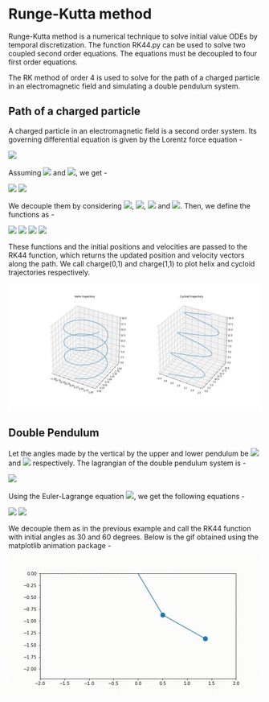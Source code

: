# Runge-Kutta method

Runge-Kutta method is a numerical technique to solve initial value ODEs by temporal discretization. The function RK44.py can be used to solve two coupled second order equations. The equations must be decoupled to four first order equations.

The RK method of order 4 is used to solve for the path of a charged particle in an electromagnetic field and simulating a double pendulum system.

## Path  of a charged particle

A charged particle in an electromagnetic field is a second order system. Its governing differential equation is given by the Lorentz force equation -

<img src="https://render.githubusercontent.com/render/math?math=\large m\frac{\text{d}^2\textbf{r}}{\text{d}t^2} = q(\textbf{E}%2B\frac{\text{d}\textbf{r}}{\text{d}t}\times\textbf{B})">

Assuming <img src="https://render.githubusercontent.com/render/math?math=\textbf{E} = E_0\hat{\textbf{x}}"> and <img src="https://render.githubusercontent.com/render/math?math=\textbf{B} = -B_0\hat{\textbf{z}}">, we get - 

<img src="https://render.githubusercontent.com/render/math?math=\large \ddot{x} = \frac{q}{m}(E_0 - \dot{y}B_0)">
<img src="https://render.githubusercontent.com/render/math?math=\large \ddot{y} = \frac{q}{m}\dot{x}B_0">

We decouple them by considering <img src="https://render.githubusercontent.com/render/math?math=x=y_1">, <img src="https://render.githubusercontent.com/render/math?math=y=y_2">, <img src="https://render.githubusercontent.com/render/math?math=\dot{x}=y_3"> and <img src="https://render.githubusercontent.com/render/math?math=\dot{y}=y_4">. Then, we define the functions as - 

<img src="https://render.githubusercontent.com/render/math?math=\large f_1 = \dot{y_1} = y_3">
<img src="https://render.githubusercontent.com/render/math?math=\large f_2 = \dot{y_2} = y_4">
<img src="https://render.githubusercontent.com/render/math?math=\large f_3 = \dot{y_3} = \frac{q}{m}(E_0 - y_4B_0)">
<img src="https://render.githubusercontent.com/render/math?math=\large f_4 = \dot{y_4} = \frac{q}{m}(y_3B_0)">

These functions and the initial positions and velocities are passed to the RK44 function, which returns the updated position and velocity vectors along the path. We call charge(0,1) and charge(1,1) to plot helix and cycloid trajectories respectively.

![](charge.png)

## Double Pendulum

Let the angles made by the vertical by the upper and lower pendulum be <img src="https://render.githubusercontent.com/render/math?math=\theta_1"> and <img src="https://render.githubusercontent.com/render/math?math=\theta_2"> respectively. The lagrangian of the double pendulum system is - 

<img src="https://render.githubusercontent.com/render/math?math=\large L = \left(\frac{m_1}{2} %2B \frac{m_2}{2}\right) l_1^2\dot\theta_1^2 %2B \frac{m_2}{2}l_2^2\dot\theta_2^2 %2B m_2l_1l_2\dot\theta_1\dot\theta_2\cos(\theta_1-\theta_2) %2B (m_1%2Bm_2)gl_1\cos\theta_1 %2B m_2gl_2\cos\theta_2">

Using the Euler-Lagrange equation <img src="https://render.githubusercontent.com/render/math?math=\frac{\text{d}}{{\text{d}t}}\left(\frac{{\partial L}}{{\partial{{\dot\theta}_i}}}\right) = \frac{{\partial L}}{{\partial {\theta_i}}}">, we get the following equations -

<img src="https://render.githubusercontent.com/render/math?math=\large (m_1%2Bm_2)l_1\ddot\theta_1 %2B m_2l_2\ddot\theta_2\cos(\theta_1 %2D \theta_2) %2B m_2l_2\dot\theta_2^2\sin(\theta_1 %2D \theta_2) %2B (m_1%2Bm_2)g\sin\theta_1 = 0">
<img src="https://render.githubusercontent.com/render/math?math=\large l_2\ddot\theta_2 %2B l_1\ddot\theta_1\cos(\theta_1 %2D \theta_2) %2D l_1\dot\theta_1^2\sin(\theta_1-\theta_2) %2B g\sin\theta_2 = 0">

We decouple them as in the previous example and call the RK44 function with initial angles as 30 and 60 degrees. Below is the gif obtained using the matplotlib animation package -

![](doublependulum.gif)
